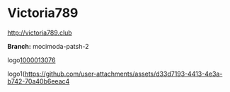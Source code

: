 # Victoria789
http://victoria789.club

**Branch:** mocimoda-patsh-2

<img>logo[1000013076](https://github.com/user-attachments/assets/1e875aba-99b0-4e42-b783-fdeb79a05601)

<img>logo1(https://github.com/user-attachments/assets/d33d7193-4413-4e3a-b742-70a40b6eeac4
